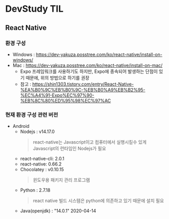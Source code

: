 DevStudy TIL
=============

## React Native
### 환경 구성
- Windows : https://dev-yakuza.posstree.com/ko/react-native/install-on-windows/
- Mac : https://dev-yakuza.posstree.com/ko/react-native/install-on-mac/
    - Expo 프레임워크를 사용하기도 하지만, Expo에 종속되어 발생하는 단점이 있기 때문에, 위의 방법으로 하기를 권장
    - 참고 : https://shin1303.tistory.com/entry/React-Native-%EA%B0%9C%EB%B0%9C-%EB%B0%A9%EB%B2%95-%EC%A4%91-Expo%EC%97%90-%EB%8C%80%ED%95%98%EC%97%AC

### 현재 환경 구성 관련 버전
- Android
    - Nodejs : v14.17.0 
        > react-native는 Javascript이고 컴퓨터에서 실행시킬수 있게 Javascript의 런타임인 Nodejs가 필요
    - react-native-cli: 2.0.1
    - react-native: 0.66.2
    - Chocolatey : v0.10.15
        > 윈도우용 패키지 관리 프로그램
    - Python : 2.7.18
        > react native 빌드 시스템은 python에 의존하고 있기 때문에 설치 필요
    - Java(openjdk) : "14.0.1" 2020-04-14
